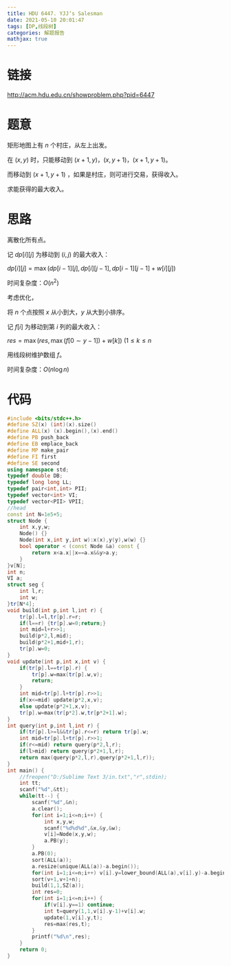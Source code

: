 ```yaml
---
title: HDU 6447. YJJ‘s Salesman
date: 2021-05-10 20:01:47
tags: [DP,线段树]
categories: 解题报告
mathjax: true
---
```


# 链接

<http://acm.hdu.edu.cn/showproblem.php?pid=6447>

# 题意

矩形地图上有 $n$ 个村庄，从左上出发。

在 $(x,y)$ 时，只能移动到 $(x+1,y)$，$(x,y+1)$，$(x+1,y+1)$。

而移动到 $(x+1,y+1)$ ，如果是村庄，则可进行交易，获得收入。

求能获得的最大收入。

<!--more-->

# 思路

离散化所有点。

记 $dp[i][j]$ 为移动到 $(i,j)$ 的最大收入：

$dp[i][j]=\max(dp[i-1][j],dp[i][j-1],dp[i-1][j-1]+w[i][j])$

时间复杂度：$O(n^2)$

考虑优化，

将 $n$ 个点按照 $x$ 从小到大，$y$ 从大到小排序。

记 $f[i]$ 为移动到第 $i$ 列的最大收入：

$res=\max(res,\max(f[0\sim y-1])+w[k])$ $(1 \le k \le n$

用线段树维护数组 $f$。

时间复杂度：$O(n\log n)$

# 代码

```cpp
#include <bits/stdc++.h>
#define SZ(x) (int)(x).size()
#define ALL(x) (x).begin(),(x).end()
#define PB push_back
#define EB emplace_back
#define MP make_pair
#define FI first
#define SE second
using namespace std;
typedef double DB;
typedef long long LL;
typedef pair<int,int> PII;
typedef vector<int> VI;
typedef vector<PII> VPII;
//head
const int N=1e5+5;
struct Node {
    int x,y,w;
    Node() {}
    Node(int x,int y,int w):x(x),y(y),w(w) {}
    bool operator < (const Node &a) const {
        return x<a.x||x==a.x&&y>a.y;
    }
}v[N];
int n;
VI a;
struct seg {
    int l,r;
    int w;
}tr[N*4];
void build(int p,int l,int r) {
    tr[p].l=l,tr[p].r=r;
    if(l==r) {tr[p].w=0;return;}
    int mid=l+r>>1;
    build(p*2,l,mid);
    build(p*2+1,mid+1,r);
    tr[p].w=0;
}
void update(int p,int x,int v) {
    if(tr[p].l==tr[p].r) {
        tr[p].w=max(tr[p].w,v);
        return;
    }
    int mid=tr[p].l+tr[p].r>>1;
    if(x<=mid) update(p*2,x,v);
    else update(p*2+1,x,v);
    tr[p].w=max(tr[p*2].w,tr[p*2+1].w);
}
int query(int p,int l,int r) {
    if(tr[p].l>=l&&tr[p].r<=r) return tr[p].w;
    int mid=tr[p].l+tr[p].r>>1;
    if(r<=mid) return query(p*2,l,r);
    if(l>mid) return query(p*2+1,l,r);
    return max(query(p*2,l,r),query(p*2+1,l,r));
}
int main() {
    //freopen("D:/Sublime Text 3/in.txt","r",stdin);
    int tt;
    scanf("%d",&tt);
    while(tt--) {
        scanf("%d",&n);
        a.clear();
        for(int i=1;i<=n;i++) {
            int x,y,w;
            scanf("%d%d%d",&x,&y,&w);
            v[i]=Node(x,y,w);
            a.PB(y);
        }
        a.PB(0);
        sort(ALL(a));
        a.resize(unique(ALL(a))-a.begin());
        for(int i=1;i<=n;i++) v[i].y=lower_bound(ALL(a),v[i].y)-a.begin()+1;
        sort(v+1,v+1+n);
        build(1,1,SZ(a));
        int res=0;
        for(int i=1;i<=n;i++) {
            if(v[i].y==1) continue;
            int t=query(1,1,v[i].y-1)+v[i].w;
            update(1,v[i].y,t);
            res=max(res,t);
        }
        printf("%d\n",res);
    }
    return 0;
}
```